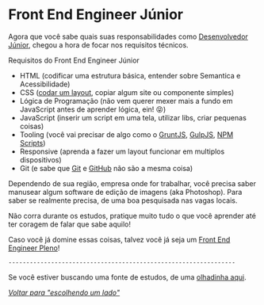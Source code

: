 # Front End Engineer Júnior

Agora que você sabe quais suas responsabilidades como [Desenvolvedor Júnior](/translations/pt-br/developer/levels/junior.md), chegou a hora de focar nos requisitos técnicos.

Requisitos do Front End Engineer Júnior

* HTML (codificar uma estrutura básica, entender sobre Semantica e Acessibilidade)
* CSS ([codar um layout](http://pt-br.learnlayout.com/), copiar algum site ou componente simples)
* Lógica de Programação (não vem querer mexer mais a fundo em JavaScript antes de aprender lógica, ein! :stuck_out_tongue_closed_eyes:)
* JavaScript (inserir um script em uma tela, utilizar libs, criar pequenas coisas)
* Tooling (você vai precisar de algo como o [GruntJS](http://gruntjs.com/), [GulpJS](http://gulpjs.com/), [NPM Scripts](https://docs.npmjs.com/misc/scripts))
* Responsive (aprenda a fazer um layout funcionar em multiplos dispositivos)
* Git (e sabe que [Git](https://git-scm.com/) e [GitHub](http://github.com/) não são a mesma coisa)

Dependendo de sua região, empresa onde for trabalhar, você precisa saber manusear algum software de edição de imagens (aka Photoshop). Para saber se realmente precisa, de uma boa pesquisada nas vagas locais.

Não corra durante os estudos, pratique muito tudo o que você aprender até ter coragem de falar que sabe aquilo!

Caso você já domine essas coisas, talvez você já seja um [Front End Engineer Pleno](./pleno.md)!

`----------------------------------------------------------------`

Se você estiver buscando uma fonte de estudos, de uma [olhadinha aqui](/translations/pt-br/study-guides/README.md).

*[Voltar para "escolhendo um lado"](/translations/pt-br/README.md#escolhendo-um-lado)*
